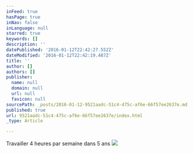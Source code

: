 ```yaml
---
inFeed: true
hasPage: true
inNav: false
inLanguage: null
starred: true
keywords: []
description: ''
datePublished: '2016-01-12T22:42:27.552Z'
dateModified: '2016-01-12T22:42:19.487Z'
title: ''
author: []
authors: []
publisher:
  name: null
  domain: null
  url: null
  favicon: null
sourcePath: _posts/2016-01-12-9521aadc-51c4-475c-af6e-66f57ee2637e.md
published: true
url: 9521aadc-51c4-475c-af6e-66f57ee2637e/index.html
_type: Article

---
```

Travailler 4 heures par semaine dans 5 ans
![](https://the-grid-user-content.s3-us-west-2.amazonaws.com/746505b7-bd4d-482f-a2e1-4c252486bdb8.jpg)